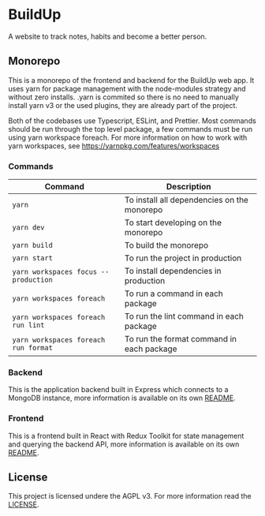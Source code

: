 # BuildUp

A website to track notes, habits and become a better person.

## Monorepo

This is a monorepo of the frontend and backend for the BuildUp web app. It uses yarn for package management with the node-modules strategy and without zero installs. .yarn is commited so there is no need to manually install yarn v3 or the used plugins, they are already part of the project.

Both of the codebases use Typescript, ESLint, and Prettier. Most commands should be run through the top level package, a few commands must be run using yarn workspace foreach. For more information on how to work with yarn workspaces, see https://yarnpkg.com/features/workspaces

### Commands

| Command                              | Description                                 |
| ------------------------------------ | ------------------------------------------- |
| `yarn`                               | To install all dependencies on the monorepo |
| `yarn dev`                           | To start developing on the monorepo         |
| `yarn build`                         | To build the monorepo                       |
| `yarn start`                         | To run the project in production            |
| `yarn workspaces focus --production` | To install dependencies in production       |
| `yarn workspaces foreach`            | To run a command in each package            |
| `yarn workspaces foreach run lint`   | To run the lint command in each package     |
| `yarn workspaces foreach run format` | To run the format command in each package   |

### Backend

This is the application backend built in Express which connects to a MongoDB instance, more information is available on its own [README](./backend/README.md).

### Frontend

This is a frontend built in React with Redux Toolkit for state management and querying the backend API, more information is available on its own [README](./frontend/README.md).

## License

This project is licensed undere the AGPL v3. For more information read the [LICENSE](LICENSE).
